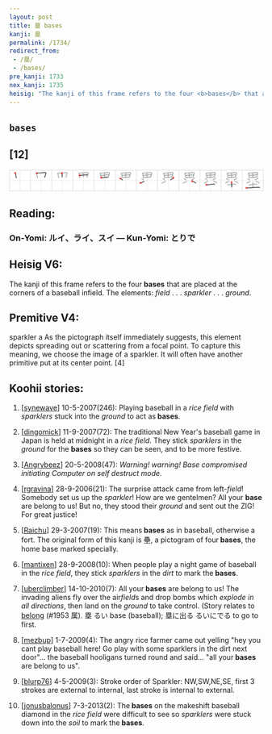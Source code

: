 ```yaml
---
layout: post
title: 塁 bases
kanji: 塁
permalink: /1734/
redirect_from:
 - /塁/
 - /bases/
pre_kanji: 1733
nex_kanji: 1735
heisig: "The kanji of this frame refers to the four <b>bases</b> that are placed at the corners of a baseball infield. The elements: <i>field</i> . . . <i>sparkler</i> . . . <i>ground</i>. sparkler a As the pictograph itself immediately suggests, this element depicts spreading out or scattering from a focal point. To capture this meaning, we choose the image of a sparkler. It will often have another primitive put at its center point. [4]"
---
```


## `bases`

## [12]

<div class="stroke"><img src="../images/E5A181.png" /></div>

## Reading:

### On-Yomi: ルイ、ライ、スイ &mdash; Kun-Yomi: とりで

## Heisig V6:

The kanji of this frame refers to the four <b>bases</b> that are placed at the corners of a baseball infield. The elements: <i>field</i> . . . <i>sparkler</i> . . . <i>ground</i>.

## Premitive V4:

sparkler a As the pictograph itself immediately suggests, this element depicts spreading out or scattering from a focal point. To capture this meaning, we choose the image of a sparkler. It will often have another primitive put at its center point. [4]

## Koohii stories:

1) [<a href="http://kanji.koohii.com/profile/synewave">synewave</a>] 10-5-2007(246): Playing baseball in a <em>rice field</em> with <em>sparklers</em> stuck into the <em>ground</em> to act as<strong> bases</strong>.

2) [<a href="http://kanji.koohii.com/profile/dingomick">dingomick</a>] 11-9-2007(72): The traditional New Year&#039;s baseball game in Japan is held at midnight in a <em>rice field</em>. They stick <em>sparklers</em> in the <em>ground</em> for the <strong>bases</strong> so they can be seen, and to be more festive.

3) [<a href="http://kanji.koohii.com/profile/Angrybeez">Angrybeez</a>] 20-5-2008(47): <em>Warning! warning! Base compromised initiating Computer on self destruct mode</em>.

4) [<a href="http://kanji.koohii.com/profile/rgravina">rgravina</a>] 28-9-2006(21): The surprise attack came from left-<em>field</em>! Somebody set us up the <em>sparkler</em>! How are we gentelmen? All your <strong>base</strong> are belong to us! But no, they stood their <em>ground</em> and sent out the ZIG! For great justice!

5) [<a href="http://kanji.koohii.com/profile/Raichu">Raichu</a>] 29-3-2007(19): This means<strong> bases</strong> as in baseball, otherwise a fort. The original form of this kanji is 壘, a pictogram of four<strong> bases</strong>, the home base marked specially.

6) [<a href="http://kanji.koohii.com/profile/mantixen">mantixen</a>] 28-9-2008(10): When people play a night game of baseball in the <em>rice field</em>, they stick <em>sparklers</em> in the <em>dirt</em> to mark the<strong> bases</strong>.

7) [<a href="http://kanji.koohii.com/profile/uberclimber">uberclimber</a>] 14-10-2010(7): All your<strong> bases</strong> are belong to us! The invading aliens fly over the air<em>field</em>s and drop bombs which <em>explode in all directions</em>, then land on the <em>ground</em> to take control. (Story relates to <a href="../1953">belong</a> (#1953 属). 塁 るい base (baseball); 塁に出る るいにでる to go to first.

8) [<a href="http://kanji.koohii.com/profile/mezbup">mezbup</a>] 1-7-2009(4): The angry rice farmer came out yelling &quot;hey you cant play baseball here! Go play with some sparklers in the dirt next door&quot;... the baseball hooligans turned round and said... &quot;all your<strong> bases</strong> are belong to us&quot;.

9) [<a href="http://kanji.koohii.com/profile/blurp76">blurp76</a>] 4-5-2009(3): Stroke order of Sparkler: NW,SW,NE,SE, first 3 strokes are external to internal, last stroke is internal to external.

10) [<a href="http://kanji.koohii.com/profile/jonusbalonus">jonusbalonus</a>] 7-3-2013(2): The<strong> bases</strong> on the makeshift baseball diamond in the <em>rice field</em> were difficult to see so <em>sparklers</em> were stuck down into the <em>soil</em> to mark the<strong> bases</strong>.
